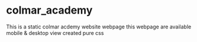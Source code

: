 # colmar_academy
This is a static colmar acdemy website webpage this webpage are available mobile &amp; desktop view created pure css
